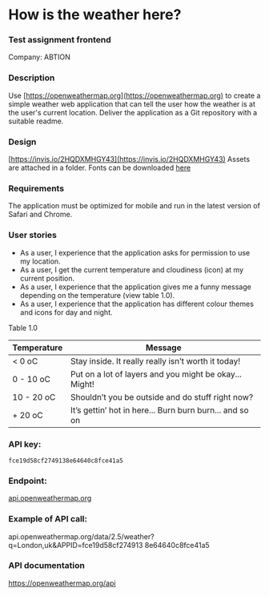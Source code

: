 # How is the weather here?
### Test assignment frontend

Company: ABTION

### Description
Use  [https://openweathermap.org](https://openweathermap.org) to create a simple weather web application that can tell the user how the weather is at the user's current location.
Deliver the application as a Git repository with a suitable readme.

### Design
[https://invis.io/2HQDXMHGY43](https://invis.io/2HQDXMHGY43)
Assets are attached in a folder. Fonts can be downloaded [here](https://fonts.google.com/specimen/Raleway)

### Requirements
The application must be optimized for mobile and run in the latest version of Safari and Chrome.

### User stories
* As a user, I experience that the application asks for permission to use my location.
* As a user, I get the current temperature and cloudiness (icon) at my current position.
* As a user, I experience that the application gives me a funny message depending on the temperature (view table 1.0).
* As a user, I experience that the application has different colour themes and icons for day and night.

Table 1.0

| Temperature | Message |
| ----------- | ------- |
| < 0 oC | Stay inside. It really really isn’t worth it today! |
| 0 - 10 oC | Put on a lot of layers and you might be okay... Might! |
| 10 - 20 oC | Shouldn’t you be outside and do stuff right now? |
| + 20 oC | It’s gettin’ hot in here... Burn burn burn... and so on |

### API key:
`fce19d58cf2749138e64640c8fce41a5`

### Endpoint:
[api.openweathermap.org](api.openweathermap.org)

### Example of API call:
api.openweathermap.org/data/2.5/weather?q=London,uk&APPID=fce19d58cf274913 8e64640c8fce41a5

### API documentation
https://openweathermap.org/api

